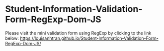 # Student-Information-Validation-Form-RegExp-Dom-JS
Please visit the mini validation form using RegExp by clicking to the link below: https://louisanhtran.github.io/Student-Information-Validation-Form-RegExp-Dom-JS/
